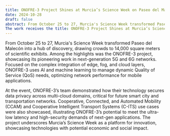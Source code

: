 ```yaml
---
title: ONOFRE-3 Project Shines at Murcia’s Science Week on Paseo del Malecón
date: 2024-10-28
draft: false
abstract: From October 25 to 27, Murcia's Science Week transformed Paseo del Malecón into a hub of discovery, drawing crowds to 14,000 square meters of scientific exhibits. Among the highlights was the ONOFRE-3 project, showcasing its pioneering work in next-generation 5G and 6G networks. Focused on the complex integration of edge, fog, and cloud layers, ONOFRE-3 uses AI and machine learning to manage dynamic Quality of Service (QoS) needs, optimizing network performance for mobile applications.
The work receives the title: ONOFRE-3 Project Shines at Murcia’s Science Week on Paseo del Malecón
---
```


From October 25 to 27, Murcia's Science Week transformed Paseo del Malecón into a hub of discovery, drawing crowds to 14,000 square meters of scientific exhibits. Among the highlights was the ONOFRE-3 project, showcasing its pioneering work in next-generation 5G and 6G networks. Focused on the complex integration of edge, fog, and cloud layers, ONOFRE-3 uses AI and machine learning to manage dynamic Quality of Service (QoS) needs, optimizing network performance for mobile applications.

At the event, ONOFRE-3’s team demonstrated how their technology secures data privacy across multi-cloud domains, critical for future smart city and transportation networks. Cooperative, Connected, and Automated Mobility (CCAM) and Cooperative Intelligent Transport Systems (C-ITS) use cases were also showcased, illustrating ONOFRE-3’s potential to meet the ultra-low latency and high-security demands of next-gen applications. The project underscores Murcia’s Science Week as a platform for innovation, showcasing technologies with potential economic and social impact.

<!--more-->